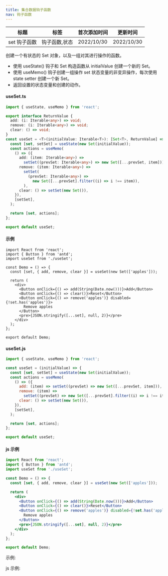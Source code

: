 ```yaml
---
title: 集合数据钩子函数
nav: 钩子函数
---
```


| 标题         | 标签          | 首次添加时间 | 更新时间   |
| ------------ | ------------- | ------------ | ---------- |
| set 钩子函数 | 钩子函数,状态 | 2022/10/30   | 2022/10/30 |

创建一个有状态的 Set 对象，以及一组对其进行操作的函数。

- 使用 useState() 钩子和 Set 构造函数从 initialValue 创建一个新的 Set。
- 使用 useMemo() 钩子创建一组操作 set 状态变量的非变异操作，每次使用 state setter 创建一个新 Set。
- 返回设置的状态变量和创建的动作。

#### useSet.ts

```ts
import { useState, useMemo } from 'react';

export interface ReturnValue {
  add: (i: Iterable<any>) => void;
  remove: (i: Iterable<any>) => void;
  clear: () => void;
}
const useSet = <T>(initialValue: Iterable<T>): [Set<T>, ReturnValue] => {
  const [set, setSet] = useState(new Set(initialValue));
  const actions = useMemo(
    () => ({
      add: (item: Iterable<any>) =>
        setSet((prevSet: Iterable<any>) => new Set([...prevSet, item])),
      remove: (item: Iterable<any>) =>
        setSet(
          (prevSet: Iterable<any>) =>
            new Set([...prevSet].filter((i) => i !== item)),
        ),
      clear: () => setSet(new Set()),
    }),
    [setSet],
  );

  return [set, actions];
};

export default useSet;
```

#### 示例

```tsx | pure
import React from 'react';
import { Button } from 'antd';
import useSet from './useSet';

const Demo = () => {
  const [set, { add, remove, clear }] = useSet(new Set(['apples']));

  return (
    <div>
      <Button onClick={() => add(String(Date.now()))}>Add</Button>
      <Button onClick={() => clear()}>Reset</Button>
      <Button onClick={() => remove('apples')} disabled={!set.has('apples')}>
        Remove apples
      </Button>
      <pre>{JSON.stringify([...set], null, 2)}</pre>
    </div>
  );
};

export default Demo;
```

#### useSet.js

```js
import { useState, useMemo } from 'react';

const useSet = (initialValue) => {
  const [set, setSet] = useState(new Set(initialValue));
  const actions = useMemo(
    () => ({
      add: (item) => setSet((prevSet) => new Set([...prevSet, item])),
      remove: (item) =>
        setSet((prevSet) => new Set([...prevSet].filter((i) => i !== item))),
      clear: () => setSet(new Set()),
    }),
    [setSet],
  );

  return [set, actions];
};

export default useSet;
```

#### js 示例

```jsx | pure
import React from 'react';
import { Button } from 'antd';
import useSet from './useSet';

const Demo = () => {
  const [set, { add, remove, clear }] = useSet(new Set(['apples']));

  return (
    <div>
      <Button onClick={() => add(String(Date.now()))}>Add</Button>
      <Button onClick={() => clear()}>Reset</Button>
      <Button onClick={() => remove('apples')} disabled={!set.has('apples')}>
        Remove apples
      </Button>
      <pre>{JSON.stringify([...set], null, 2)}</pre>
    </div>
  );
};

export default Demo;
```

示例:

<code src="./Demo.zh-CN.tsx" id="setTsDemoZH"></code>

js 示例:

<code src="./js/Demo.zh-CN.jsx" id="setJsDemoZH"></code>
